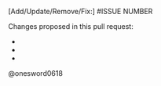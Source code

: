[Add/Update/Remove/Fix:] #ISSUE NUMBER

Changes proposed in this pull request:

- 

- 

- 

@onesword0618

